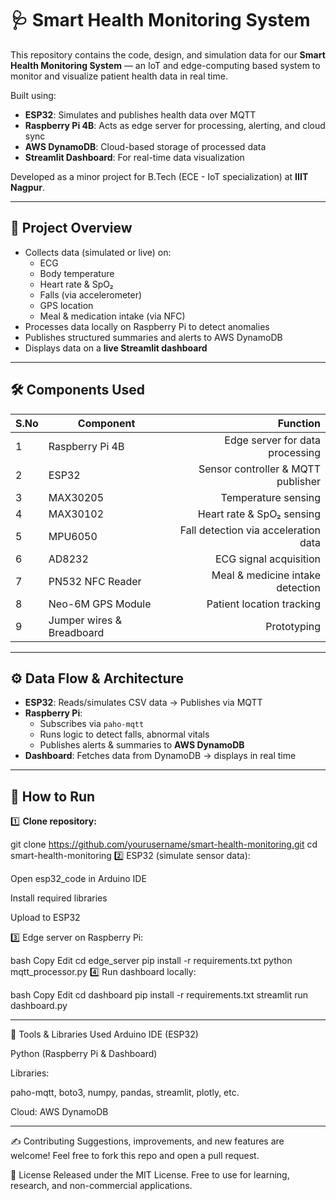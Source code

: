 # 🩺 Smart Health Monitoring System

This repository contains the code, design, and simulation data for our **Smart Health Monitoring System** — an IoT and edge-computing based system to monitor and visualize patient health data in real time.

Built using:
- **ESP32**: Simulates and publishes health data over MQTT
- **Raspberry Pi 4B**: Acts as edge server for processing, alerting, and cloud sync
- **AWS DynamoDB**: Cloud-based storage of processed data
- **Streamlit Dashboard**: For real-time data visualization

Developed as a minor project for B.Tech (ECE - IoT specialization) at **IIIT Nagpur**.

---

## 📌 Project Overview

- Collects data (simulated or live) on:
  - ECG
  - Body temperature
  - Heart rate & SpO₂
  - Falls (via accelerometer)
  - GPS location
  - Meal & medication intake (via NFC)
- Processes data locally on Raspberry Pi to detect anomalies
- Publishes structured summaries and alerts to AWS DynamoDB
- Displays data on a **live Streamlit dashboard**

---

## 🛠️ Components Used

| S.No | Component                 | Function                                      |
|-----|---------------------------|-----------------------------------------------:|
| 1   | Raspberry Pi 4B           | Edge server for data processing                |
| 2   | ESP32                     | Sensor controller & MQTT publisher             |
| 3   | MAX30205                  | Temperature sensing                            |
| 4   | MAX30102                  | Heart rate & SpO₂ sensing                      |
| 5   | MPU6050                   | Fall detection via acceleration data           |
| 6   | AD8232                    | ECG signal acquisition                         |
| 7   | PN532 NFC Reader          | Meal & medicine intake detection               |
| 8   | Neo-6M GPS Module         | Patient location tracking                      |
| 9   | Jumper wires & Breadboard | Prototyping                                    |

---

## ⚙️ Data Flow & Architecture

- **ESP32**: Reads/simulates CSV data → Publishes via MQTT
- **Raspberry Pi**:
  - Subscribes via `paho-mqtt`
  - Runs logic to detect falls, abnormal vitals
  - Publishes alerts & summaries to **AWS DynamoDB**
- **Dashboard**: Fetches data from DynamoDB → displays in real time

---

## 🚀 How to Run

1️⃣ **Clone repository:**

git clone https://github.com/yourusername/smart-health-monitoring.git
cd smart-health-monitoring
2️⃣ ESP32 (simulate sensor data):

Open esp32_code in Arduino IDE

Install required libraries

Upload to ESP32

3️⃣ Edge server on Raspberry Pi:

bash
Copy
Edit
cd edge_server
pip install -r requirements.txt
python mqtt_processor.py
4️⃣ Run dashboard locally:

bash
Copy
Edit
cd dashboard
pip install -r requirements.txt
streamlit run dashboard.py

---

🧰 Tools & Libraries Used
Arduino IDE (ESP32)

Python (Raspberry Pi & Dashboard)

Libraries:

paho-mqtt, boto3, numpy, pandas, streamlit, plotly, etc.

Cloud: AWS DynamoDB

---

✍️ Contributing
Suggestions, improvements, and new features are welcome!
Feel free to fork this repo and open a pull request.

📜 License
Released under the MIT License.
Free to use for learning, research, and non-commercial applications.


